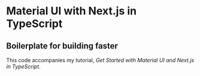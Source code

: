 # Material UI with Next.js in TypeScript

## Boilerplate for building faster

This code accompanies my tutorial, _Get Started with Material UI and Next.js in TypeScript_.
